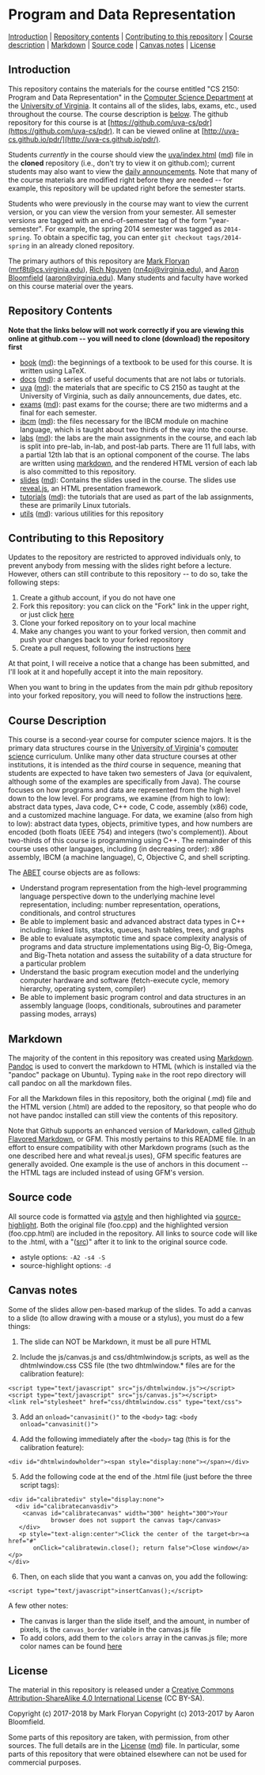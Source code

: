 Program and Data Representation
===============================

[Introduction](#introduction) | [Repository contents](#contents) | [Contributing to this repository](#contributing) | [Course description](#description) | [Markdown](#markdown) | [Source code](#sourcecode) | [Canvas notes](#canvasnotes) | [License](#license)

<a name="introduction"></a>Introduction
---------------------------------------

This repository contains the materials for the course entitled "CS 2150: Program and Data Representation" in the [Computer Science Department](http://www.cs.virginia.edu) at the [University of Virginia](http://www.virginia.edu).  It contains all of the slides, labs, exams, etc., used throughout the course.  The course description is [below](#description).  The github repository for this course is at [https://github.com/uva-cs/pdr](https://github.com/uva-cs/pdr).  It can be viewed online at [http://uva-cs.github.io/pdr/](http://uva-cs.github.io/pdr/).

Students *currently* in the course should view the [uva/index.html](uva/index.html) ([md](uva/index.md)) file in the **cloned** repository (i.e., don't try to view it on github.com); current students may also want to view the [daily announcements](uva/daily-announcements.html#/).  Note that many of the course materials are modified right before they are needed -- for example, this repository will be updated right before the semester starts.

Students who were previously in the course may want to view the current version, or you can view the version from your semester. All semester versions are tagged with an end-of-semester tag of the form "year-semester".  For example, the spring 2014 semester was tagged as `2014-spring`.  To obtain a specific tag, you can enter `git checkout tags/2014-spring` in an already cloned repository.

The primary authors of this repository are [Mark Floryan](http://www.cs.virginia.edu/~mrf8t) ([mrf8t@cs.virginia.edu](<mailto:mrf8t@cs.virginia.edu>)), [Rich Nguyen](http://www.cs.virginia.edu/~nn4pj) ([nn4pj@virginia.edu](<mailto:nn4pj@virginia.edu>)), and [Aaron Bloomfield](http://www.cs.virginia.edu/~asb) ([aaron@virginia.edu](<mailto:aaron@virginia.edu>)). Many students and faculty have worked on this course material over the years.


<a name="contents"></a>Repository Contents
------------------------------------------

**Note that the links below will not work correctly if you are viewing
this online at github.com -- you will need to clone (download) the
repository first**

- [book](book/index.html) ([md](book/index.md)): the beginnings of a textbook to be used for this course.  It is written using LaTeX.
- [docs](docs/index.html) ([md](docs/index.md)): a series of useful documents that are not labs or tutorials.
- [uva](uva/index.html) ([md](uva/index.md)): the materials that are specific to CS 2150 as taught at the University of Virginia, such as daily announcements, due dates, etc.
- [exams](exams/index.html) ([md](exams/index.md)): past exams for the course; there are two midterms and a final for each semester.
- [ibcm](ibcm/ibcm.html) ([md](ibcm/ibcm.md)): the files necessary for the IBCM module on machine language, which is taught about two thirds of the way into the course.
- [labs](labs/index.html) ([md](labs/index.md)): the labs are the main assignments in the course, and each lab is split into pre-lab, in-lab, and post-lab parts.  There are 11 full labs, with a partial 12th lab that is an optional component of the course.  The labs are written using [markdown](http://daringfireball.net/projects/markdown/), and the rendered HTML version of each lab is also committed to this repository.
- [slides](slides/index.html) ([md](slides/index.md)): Contains the slides used in the course.  The slides use [reveal.js](https://github.com/hakimel/reveal.js/), an HTML presentation framework.
- [tutorials](tutorials/index.html) ([md](tutorials/index.md)): the tutorials that are used as part of the lab assignments, these are primarily Linux tutorials.
- [utils](utils/index.html) ([md](utils/index.md)): various utilities for this repository

<a name="contributing"></a>Contributing to this Repository
----------------------------------------------------------

Updates to the repository are restricted to approved individuals only, to prevent anybody from messing with the slides right before a lecture.  However, others can still contribute to this repository -- to do so, take the following steps:

1. Create a github account, if you do not have one
2. Fork this repository: you can click on the "Fork" link in the upper right, or just click [here](https://github.com/uva-cs/pdr/fork)
3. Clone your forked repository on to your local machine
4. Make any changes you want to your forked version, then commit and push your changes back to your forked repository
5. Create a pull request, following the instructions [here](https://help.github.com/articles/creating-a-pull-request)

At that point, I will receive a notice that a change has been submitted, and I'll look at it and hopefully accept it into the main repository.

When you want to bring in the updates from the main pdr github repository into your forked repository, you will need to follow the instructions [here](https://help.github.com/articles/syncing-a-fork).


<a name="description"></a>Course Description
--------------------------------------------

This course is a second-year course for computer science majors.  It is the primary data structures course in the [University of Virginia](http://www.virginia.edu)'s [computer science](http://www.cs.virginia.edu) curriculum.  Unlike many other data structure courses at other institutions, it is intended as the *third* course in sequence, meaning that students are expected to have taken two semesters of Java (or equivalent, although some of the examples are specifically from Java).  The course focuses on how programs and data are represented from the high level down to the low level.  For programs, we examine (from high to low): abstract data types, Java code, C++ code, C code, assembly (x86) code, and a customized machine language.  For data, we examine (also from high to low): abstract data types, objects, primitive types, and how numbers are encoded (both floats (IEEE 754) and integers (two's complement)).  About two-thirds of this course is programming using C++.  The remainder of this course uses other languages, including (in decreasing order): x86 assembly, IBCM (a machine language), C, Objective C, and shell scripting.

The [ABET](http://www.abet.org) course objects are as follows:

- Understand program representation from the high-level programming language perspective down to the underlying machine level representation, including: number representation, operations, conditionals, and control structures
- Be able to implement basic and advanced abstract data types in C++ including: linked lists, stacks, queues, hash tables, trees, and graphs
- Be able to evaluate asymptotic time and space complexity analysis of programs and data structure implementations using Big-O, Big-Omega, and Big-Theta notation and assess the suitability of a data structure for a particular problem
- Understand the basic program execution model and the underlying computer hardware and software (fetch-execute cycle, memory hierarchy, operating system, compiler)
- Be able to implement basic program control and data structures in an assembly language (loops, conditionals, subroutines and parameter passing modes, arrays)


<a name="markdown"></a>Markdown
-------------------------------

The majority of the content in this repository was created using [Markdown](http://daringfireball.net/projects/markdown/). [Pandoc](http://johnmacfarlane.net/pandoc/) is used to convert the markdown to HTML (which is installed via the "pandoc" package on Ubuntu).  Typing `make` in the root repo directory will call pandoc on all the markdown files.

For all the Markdown files in this repository, both the original (.md) file and the HTML version (.html) are added to the repository, so that people who do not have pandoc installed can still view the contents of this repository.

Note that Github supports an enhanced version of Markdown, called [Github Flavored Markdown](https://help.github.com/articles/github-flavored-markdown), or GFM.  This mostly pertains to this README file.  In an effort to ensure compatibility with other Markdown programs (such as the one described here and what reveal.js uses), GFM specific features are generally avoided.  One example is the use of anchors in this document -- the HTML tags are included instead of using GFM's version.


<a name="sourcecode"></a>Source code
------------------------------------

All source code is formatted via [astyle](http://astyle.sourceforge.net/) and then highlighted via [source-highlight](http://www.gnu.org/software/src-highlite/source-highlight.html).  Both the original file (foo.cpp) and the highlighted version (foo.cpp.html) are included in the repository.  All links to source code will like to the .html, with a "([src](README.md))" after it to link to the original source code.

- astyle options: `-A2 -s4 -S`
- source-highlight options: `-d`


<a name="canvasnotes"></a>Canvas notes
--------------------------------------

Some of the slides allow pen-based markup of the slides.  To add a canvas to a slide (to allow drawing with a mouse or a stylus), you must do a few things:

1) The slide can NOT be Markdown, it must be all pure HTML

2) Include the js/canvas.js and css/dhtmlwindow.js scripts, as well as the dhtmlwindow.css CSS file (the two dhtmlwindow.* files are for the calibration feature):

```
<script type="text/javascript" src="js/dhtmlwindow.js"></script>
<script type="text/javascript" src="js/canvas.js"></script>
<link rel="stylesheet" href="css/dhtmlwindow.css" type="text/css">
```

3) Add an `onload="canvasinit()"` to the `<body>` tag: `<body onload="canvasinit()">`

4) Add the following immediately after the `<body>` tag (this is for the calibration feature):

```
<div id="dhtmlwindowholder"><span style="display:none"></span></div>
```

5) Add the following code at the end of the .html file (just before the three script tags):

```
<div id="calibratediv" style="display:none">
  <div id="calibratecanvasdiv">
    <canvas id="calibratecanvas" width="300" height="300">Your
            browser does not support the canvas tag</canvas>
   </div>
   <p style="text-align:center">Click the center of the target<br><a href="#" 
       onClick="calibratewin.close(); return false">Close window</a></p>
</div>
```

6) Then, on each slide that you want a canvas on, you add the following:

```
<script type="text/javascript">insertCanvas();</script>
```

A few other notes:

- The canvas is larger than the slide itself, and the amount, in number of pixels, is the `canvas_border` variable in the canvas.js file
- To add colors, add them to the `colors` array in the canvas.js file; more color names can be found [here](http://www.tutorialspoint.com/html5/html5_color_names.htm)


<a name="license"></a>License
-----------------------------

The material in this repository is released under a [Creative Commons Attribution-ShareAlike 4.0 International License](http://creativecommons.org/licenses/by-sa/4.0/) (CC BY-SA).

Copyright (c) 2017-2018 by Mark Floryan
Copyright (c) 2013-2017 by Aaron Bloomfield.

Some parts of this repository are taken, with permission, from other sources.  The full details are in the [License](license.html) ([md](license.md)) file. In particular, some parts of this repository that were obtained elsewhere can not be used for commercial purposes.
